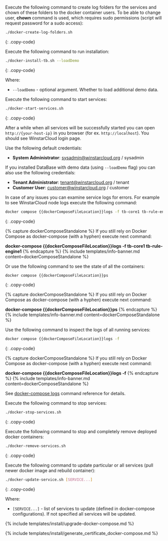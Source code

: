 Execute the following command to create log folders for the services and chown of these folders to the docker container users.
To be able to change user, **chown** command is used, which requires sudo permissions (script will request password for a sudo access):

```bash
./docker-create-log-folders.sh
```
{: .copy-code}

Execute the following command to run installation:

```bash
./docker-install-tb.sh --loadDemo
```
{: .copy-code}

Where:

- `--loadDemo` - optional argument. Whether to load additional demo data.

Execute the following command to start services:

```bash
./docker-start-services.sh
```
{: .copy-code}

After a while when all services will be successfully started you can open `http://{your-host-ip}` in you browser (for ex. `http://localhost`).
You should see WinstarCloud login page.

Use the following default credentials:

- **System Administrator**: sysadmin@winstarcloud.org / sysadmin

If you installed DataBase with demo data (using `--loadDemo` flag) you can also use the following credentials:

- **Tenant Administrator**: tenant@winstarcloud.org / tenant
- **Customer User**: customer@winstarcloud.org / customer

In case of any issues you can examine service logs for errors.
For example to see WinstarCloud node logs execute the following command:

```bash
docker compose {{dockerComposeFileLocation}}logs -f tb-core1 tb-rule-engine1
```
{: .copy-code}

{% capture dockerComposeStandalone %}
If you still rely on Docker Compose as docker-compose (with a hyphen) execute next command:

**docker-compose {{dockerComposeFileLocation}}logs -f tb-core1 tb-rule-engine1**
{% endcapture %}
{% include templates/info-banner.md content=dockerComposeStandalone %}

Or use the following command to see the state of all the containers:

```bash
docker compose {{dockerComposeFileLocation}}ps
```
{: .copy-code}

{% capture dockerComposeStandalone %}
If you still rely on Docker Compose as docker-compose (with a hyphen) execute next command:

**docker-compose {{dockerComposeFileLocation}}ps**
{% endcapture %}
{% include templates/info-banner.md content=dockerComposeStandalone %}

Use the following command to inspect the logs of all running services:

```bash
docker compose {{dockerComposeFileLocation}}logs -f
```
{: .copy-code}

{% capture dockerComposeStandalone %}
If you still rely on Docker Compose as docker-compose (with a hyphen) execute next command:

**docker-compose {{dockerComposeFileLocation}}logs -f**
{% endcapture %}
{% include templates/info-banner.md content=dockerComposeStandalone %}

See [docker-compose logs](https://docs.docker.com/compose/reference/logs/) command reference for details.

Execute the following command to stop services:

```bash
./docker-stop-services.sh
```
{: .copy-code}

Execute the following command to stop and completely remove deployed docker containers:

```bash
./docker-remove-services.sh
```
{: .copy-code}

Execute the following command to update particular or all services (pull newer docker image and rebuild container):

```bash
./docker-update-service.sh [SERVICE...]
```
{: .copy-code}

Where:

- `[SERVICE...]` - list of services to update (defined in docker-compose configurations). If not specified all services will be updated.

{% include templates/install/upgrade-docker-compose.md %}

{% include templates/install/generate_certificate_docker-compose.md %}